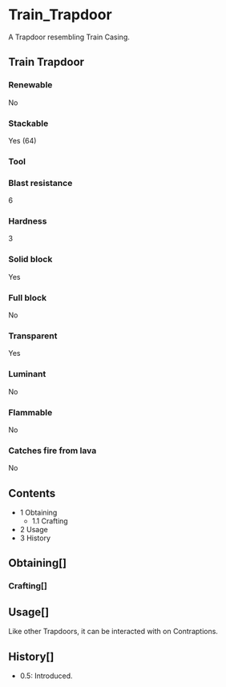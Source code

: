 # Train_Trapdoor

A Trapdoor resembling Train Casing.

## Train Trapdoor

### Renewable

No

### Stackable

Yes (64)

### Tool

### Blast resistance

6

### Hardness

3

### Solid block

Yes

### Full block

No

### Transparent

Yes

### Luminant

No

### Flammable

No

### Catches fire from lava

No

## Contents

- 1 Obtaining
    - 1.1 Crafting
- 2 Usage
- 3 History

## Obtaining[]

### Crafting[]

## Usage[]

Like other Trapdoors, it can be interacted with on Contraptions.

## History[]

- 0.5: Introduced.